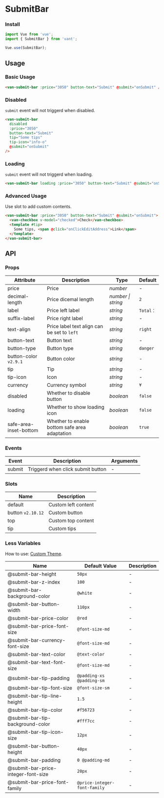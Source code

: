 # SubmitBar

### Install

```js
import Vue from 'vue';
import { SubmitBar } from 'vant';

Vue.use(SubmitBar);
```

## Usage

### Basic Usage

```html
<van-submit-bar :price="3050" button-text="Submit" @submit="onSubmit" />
```

### Disabled

`submit` event will not triggerd when disabled.

```html
<van-submit-bar
  disabled
  :price="3050"
  button-text="Submit"
  tip="Some tips"
  tip-icon="info-o"
  @submit="onSubmit"
/>
```

### Loading

`submit` event will not triggerd when loading.

```html
<van-submit-bar loading :price="3050" button-text="Submit" @submit="onSubmit" />
```

### Advanced Usage

Use slot to add custom contents.

```html
<van-submit-bar :price="3050" button-text="Submit" @submit="onSubmit">
  <van-checkbox v-model="checked">Check</van-checkbox>
  <template #tip>
    Some tips, <span @click="onClickEditAddress">Link</span>
  </template>
</van-submit-bar>
```

## API

### Props

| Attribute | Description | Type | Default |
| --- | --- | --- | --- |
| price | Price | _number_ | - |
| decimal-length | Price dicemal length | _number \| string_ | `2` |
| label | Price left label | _string_ | `Total：` |
| suffix-label | Price right label | _string_ | - |
| text-align | Price label text align can be set to `left` | _string_ | `right` |
| button-text | Button text | _string_ | - |
| button-type | Button type | _string_ | `danger` |
| button-color `v2.9.1` | Button color | _string_ | - |
| tip | Tip | _string_ | - |
| tip-icon | Icon | _string_ | - |
| currency | Currency symbol | _string_ | `¥` |
| disabled | Whether to disable button | _boolean_ | `false` |
| loading | Whether to show loading icon | _boolean_ | `false` |
| safe-area-inset-bottom | Whether to enable bottom safe area adaptation | _boolean_ | `true` |

### Events

| Event  | Description                       | Arguments |
| ------ | --------------------------------- | --------- |
| submit | Triggerd when click submit button | -         |

### Slots

| Name              | Description         |
| ----------------- | ------------------- |
| default           | Custom left content |
| button `v2.10.12` | Custom button       |
| top               | Custom top content  |
| tip               | Custom tips         |

### Less Variables

How to use: [Custom Theme](#/en-US/theme).

| Name | Default Value | Description |
| --- | --- | --- |
| @submit-bar-height | `50px` | - |
| @submit-bar-z-index | `100` | - |
| @submit-bar-background-color | `@white` | - |
| @submit-bar-button-width | `110px` | - |
| @submit-bar-price-color | `@red` | - |
| @submit-bar-price-font-size | `@font-size-md` | - |
| @submit-bar-currency-font-size | `@font-size-md` | - |
| @submit-bar-text-color | `@text-color` | - |
| @submit-bar-text-font-size | `@font-size-md` | - |
| @submit-bar-tip-padding | `@padding-xs @padding-sm` | - |
| @submit-bar-tip-font-size | `@font-size-sm` | - |
| @submit-bar-tip-line-height | `1.5` | - |
| @submit-bar-tip-color | `#f56723` | - |
| @submit-bar-tip-background-color | `#fff7cc` | - |
| @submit-bar-tip-icon-size | `12px` | - |
| @submit-bar-button-height | `40px` | - |
| @submit-bar-padding | `0 @padding-md` | - |
| @submit-bar-price-integer-font-size | `20px` | - |
| @submit-bar-price-font-family | `@price-integer-font-family` | - |
